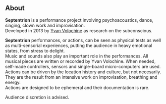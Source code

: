 <h2>About</h2>
<p>
  <b>Septentrion</b> is a performance project involving psychoacoustics, dance, singing, clown work and improvisation.<br />
  Developed in 2013 by <a href="http://yvanvolochine.com" target="_blank">Yvan Volochine</a> as research on the subconscious.
</p>
<p>
  <b>Septentrion</b> performances, or actions, can be seen as physical tests as well as multi-sensorial experiences, putting the audience in heavy emotional states, from stress to delight.<br />
  Music and sounds also play an important role in the performances. All musical pieces are written or recorded by Yvan Volochine.
  When needed, self-made controllers, sensors and single-board micro-computers are used.<br />
  Actions can be driven by the location history and culture, but not necesarily. They are the result from an intensive work on improvisation, breathing and energy.<br />
  Actions are designed to be ephemeral and their documentation is rare.
</p>
<p>
  Audience discretion is advised.
</p>
